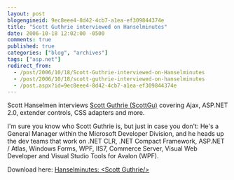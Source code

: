```yaml
---
layout: post
blogengineid: 9ec8eee4-8d42-4cb7-a1ea-ef309844374e
title: "Scott Guthrie interviewed on Hanselminutes"
date: 2006-10-18 12:02:00 -0500
comments: true
published: true
categories: ["blog", "archives"]
tags: ["asp.net"]
redirect_from: 
  - /post/2006/10/18/Scott-Guthrie-interviewed-on-Hanselminutes
  - /post/2006/10/18/scott-guthrie-interviewed-on-hanselminutes
  - /post.aspx?id=9ec8eee4-8d42-4cb7-a1ea-ef309844374e
---
```

<!-- more -->
<p>Scott Hanselmen interviews <a href="http://weblogs.asp.net/scottgu/">Scott Guthrie (ScottGu)</a>&nbsp;covering Ajax, ASP.NET 2.0, extender controls, CSS adapters and more.</p>
<p>I'm sure you know who Scott Guthrie is, but just in case you don't: He's a General Manager within the Microsoft Developer Division, and he heads up the dev teams that work on .NET CLR, .NET Compact Framework, ASP.NET / Atlas, Windows Forms, WPF, IIS7, Commerce Server, Visual Web Developer and Visual Studio Tools for Avalon (WPF).</p>
<p>Download here: <a href="http://hanselminutes.com/default.aspx?showID=49">Hanselminutes: &lt;Scott Guthrie/&gt;</a></p>
